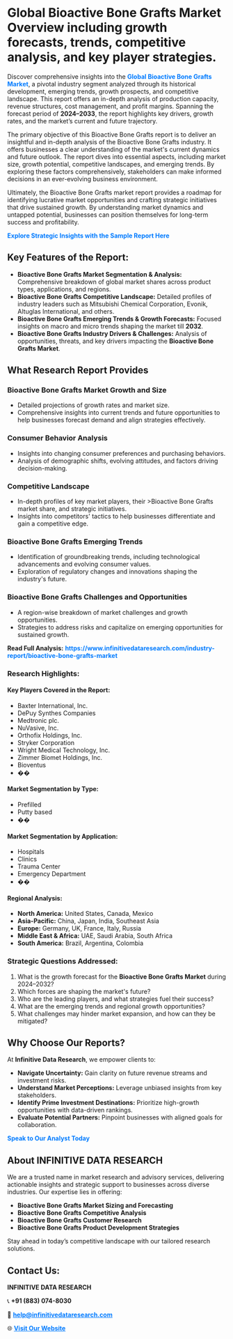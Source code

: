<h1>Global Bioactive Bone Grafts Market Overview including growth forecasts, trends, competitive analysis, and key player strategies.</h1>
<p>
Discover comprehensive insights into the 
<a href="https://www.infinitivedataresearch.com/industry-report/bioactive-bone-grafts-market" rel="dofollow" style="color: #007BFF; text-decoration: none;"><strong>Global Bioactive Bone Grafts Market</strong></a>, a pivotal industry segment analyzed through its historical development, emerging trends, growth prospects, and competitive landscape. This report offers an in-depth analysis of production capacity, revenue structures, cost management, and profit margins. Spanning the forecast period of <strong>2024–2033</strong>, the report highlights key drivers, growth rates, and the market’s current and future trajectory.
</p>
<p>
The primary objective of this Bioactive Bone Grafts report is to deliver an insightful and in-depth analysis of the Bioactive Bone Grafts industry. It offers businesses a clear understanding of the market's current dynamics and future outlook. The report dives into essential aspects, including market size, growth potential, competitive landscapes, and emerging trends. By exploring these factors comprehensively, stakeholders can make informed decisions in an ever-evolving business environment.
</p>
<p>
Ultimately, the Bioactive Bone Grafts market report provides a roadmap for identifying lucrative market opportunities and crafting strategic initiatives that drive sustained growth. By understanding market dynamics and untapped potential, businesses can position themselves for long-term success and profitability.
</p>
<p>
<a href="https://www.infinitivedataresearch.com/request-sample/reportId=109288" style="color: #007BFF; text-decoration: none;"><strong>Explore Strategic Insights with the Sample Report Here</strong></a>
</p>

<h2>Key Features of the Report:</h2>
<ul>
<li><strong>Bioactive Bone Grafts Market Segmentation & Analysis:</strong> Comprehensive breakdown of global market shares across product types, applications, and regions.</li>
<li><strong>Bioactive Bone Grafts Competitive Landscape:</strong> Detailed profiles of industry leaders such as Mitsubishi Chemical Corporation, Evonik, Altuglas International, and others.</li>
<li><strong>Bioactive Bone Grafts Emerging Trends & Growth Forecasts:</strong> Focused insights on macro and micro trends shaping the market till <strong>2032</strong>.</li>
<li><strong>Bioactive Bone Grafts Industry Drivers & Challenges:</strong> Analysis of opportunities, threats, and key drivers impacting the <strong>Bioactive Bone Grafts Market</strong>.</li>
</ul>

<h2>What Research Report Provides</h2>
<h3>Bioactive Bone Grafts Market Growth and Size</h3>
<ul>
<li>Detailed projections of growth rates and market size.</li>
<li>Comprehensive insights into current trends and future opportunities to help businesses forecast demand and align strategies effectively.</li>
</ul>

<h3>Consumer Behavior Analysis</h3>
<ul>
<li>Insights into changing consumer preferences and purchasing behaviors.</li>
<li>Analysis of demographic shifts, evolving attitudes, and factors driving decision-making.</li>
</ul>

<h3>Competitive Landscape</h3>
<ul>
<li>In-depth profiles of key market players, their >Bioactive Bone Grafts market share, and strategic initiatives.</li>
<li>Insights into competitors' tactics to help businesses differentiate and gain a competitive edge.</li>
</ul>

<h3>Bioactive Bone Grafts Emerging Trends</h3>
<ul>
<li>Identification of groundbreaking trends, including technological advancements and evolving consumer values.</li>
<li>Exploration of regulatory changes and innovations shaping the industry's future.</li>
</ul>

<h3>Bioactive Bone Grafts Challenges and Opportunities</h3>
<ul>
<li>A region-wise breakdown of market challenges and growth opportunities.</li>
<li>Strategies to address risks and capitalize on emerging opportunities for sustained growth.</li>
</ul>
<p><strong>Read Full Analysis:</strong> <a href="https://www.infinitivedataresearch.com/industry-report/bioactive-bone-grafts-market" rel="dofollow" style="color: #007BFF; text-decoration: none;"><strong>https://www.infinitivedataresearch.com/industry-report/bioactive-bone-grafts-market</strong></a></p>
<h3>Research Highlights:</h3>
<h4>Key Players Covered in the Report:</h4>
<ul><li>Baxter International, Inc.</li><li>DePuy Synthes Companies</li><li>Medtronic plc.</li><li>NuVasive, Inc.</li><li>Orthofix Holdings, Inc.</li><li>Stryker Corporation</li><li>Wright Medical Technology, Inc.</li><li>Zimmer Biomet Holdings, Inc.</li><li>Bioventus</li><li>��</li></ul>
<h4>Market Segmentation by Type:</h4>
<ul><li>Prefilled</li><li>Putty based</li><li>��</li></ul>
<h4>Market Segmentation by Application:</h4>
<ul><li>Hospitals</li><li>Clinics</li><li>Trauma Center</li><li>Emergency Department</li><li>��</li></ul>

<h4>Regional Analysis:</h4>
<ul>
<li><strong>North America:</strong> United States, Canada, Mexico</li>
<li><strong>Asia-Pacific:</strong> China, Japan, India, Southeast Asia</li>
<li><strong>Europe:</strong> Germany, UK, France, Italy, Russia</li>
<li><strong>Middle East & Africa:</strong> UAE, Saudi Arabia, South Africa</li>
<li><strong>South America:</strong> Brazil, Argentina, Colombia</li>
</ul>

<h3>Strategic Questions Addressed:</h3>
<ol>
<li>What is the growth forecast for the <strong>Bioactive Bone Grafts Market</strong> during 2024–2032?</li>
<li>Which forces are shaping the market's future?</li>
<li>Who are the leading players, and what strategies fuel their success?</li>
<li>What are the emerging trends and regional growth opportunities?</li>
<li>What challenges may hinder market expansion, and how can they be mitigated?</li>
</ol>

<h2>Why Choose Our Reports?</h2>
<p>At <strong>Infinitive Data Research</strong>, we empower clients to:</p>
<ul>
<li><strong>Navigate Uncertainty:</strong> Gain clarity on future revenue streams and investment risks.</li>
<li><strong>Understand Market Perceptions:</strong> Leverage unbiased insights from key stakeholders.</li>
<li><strong>Identify Prime Investment Destinations:</strong> Prioritize high-growth opportunities with data-driven rankings.</li>
<li><strong>Evaluate Potential Partners:</strong> Pinpoint businesses with aligned goals for collaboration.</li>
</ul>
<p><a href="https://www.infinitivedataresearch.com/industry-report/bioactive-bone-grafts-market" rel="dofollow" style="color: #007BFF; text-decoration: none;"><strong>Speak to Our Analyst Today</strong></a></p>

<h2>About INFINITIVE DATA RESEARCH</h2>
<p>We are a trusted name in market research and advisory services, delivering actionable insights and strategic support to businesses across diverse industries. Our expertise lies in offering:</p>
<ul>
<li><strong>Bioactive Bone Grafts Market Sizing and Forecasting</strong></li>
<li><strong>Bioactive Bone Grafts Competitive Analysis</strong></li>
<li><strong>Bioactive Bone Grafts Customer Research</strong></li>
<li><strong>Bioactive Bone Grafts Product Development Strategies</strong></li>
</ul>
<p>Stay ahead in today’s competitive landscape with our tailored research solutions.</p>

<h2>Contact Us:</h2>
<p><strong>INFINITIVE DATA RESEARCH</strong></p>
<p>📞 <strong>+91 (883) 074-8030</strong></p>
<p>📧 <strong><a href="mailto:help@infinitivedataresearch.com" style="color: #007BFF;">help@infinitivedataresearch.com</a></strong></p>
<p>🌐 <strong><a href="https://www.infinitivedataresearch.com" rel="dofollow" style="color: #007BFF;">Visit Our Website</a></strong></p>